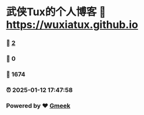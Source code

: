 # 武侠Tux的个人博客 :link: https://wuxiatux.github.io 
### :page_facing_up: [2](https://wuxiatux.github.io/tag.html) 
### :speech_balloon: 0 
### :hibiscus: 1674 
### :alarm_clock: 2025-01-12 17:47:58 
### Powered by :heart: [Gmeek](https://github.com/Meekdai/Gmeek)
